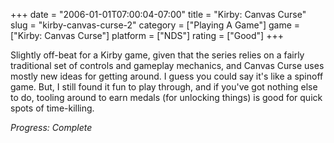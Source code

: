 +++
date = "2006-01-01T07:00:04-07:00"
title = "Kirby: Canvas Curse"
slug = "kirby-canvas-curse-2"
category = ["Playing A Game"]
game = ["Kirby: Canvas Curse"]
platform = ["NDS"]
rating = ["Good"]
+++

Slightly off-beat for a Kirby game, given that the series relies on a fairly traditional set of controls and gameplay mechanics, and Canvas Curse uses mostly new ideas for getting around. I guess you could say it's like a spinoff game. But, I still found it fun to play through, and if you've got nothing else to do, tooling around to earn medals (for unlocking things) is good for quick spots of time-killing.

<i>Progress: Complete</i>